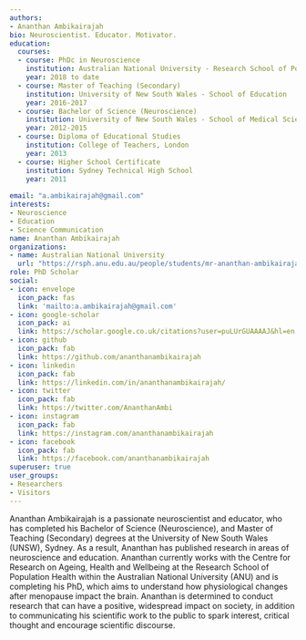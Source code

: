 ```yaml
---
authors:
- Ananthan Ambikairajah
bio: Neuroscientist. Educator. Motivator.
education:
  courses:
  - course: PhDc in Neuroscience
    institution: Australian National University - Research School of Population Health
    year: 2018 to date
  - course: Master of Teaching (Secondary)
    institution: University of New South Wales - School of Education
    year: 2016-2017
  - course: Bachelor of Science (Neuroscience)
    institution: University of New South Wales - School of Medical Science
    year: 2012-2015
  - course: Diploma of Educational Studies
    institution: College of Teachers, London
    year: 2013
  - course: Higher School Certificate
    institution: Sydney Technical High School
    year: 2011
    
email: "a.ambikairajah@gmail.com"
interests:
- Neuroscience
- Education
- Science Communication
name: Ananthan Ambikairajah
organizations:
- name: Australian National University
  url: "https://rsph.anu.edu.au/people/students/mr-ananthan-ambikairajah"
role: PhD Scholar
social:
- icon: envelope
  icon_pack: fas
  link: 'mailto:a.ambikairajah@gmail.com'
- icon: google-scholar
  icon_pack: ai
  link: https://scholar.google.co.uk/citations?user=puLUrGUAAAAJ&hl=en
- icon: github
  icon_pack: fab
  link: https://github.com/ananthanambikairajah
- icon: linkedin
  icon_pack: fab
  link: https://linkedin.com/in/ananthanambikairajah/
- icon: twitter
  icon_pack: fab
  link: https://twitter.com/AnanthanAmbi
- icon: instagram
  icon_pack: fab
  link: https://instagram.com/ananthanambikairajah
- icon: facebook
  icon_pack: fab
  link: https://facebook.com/ananthanambikairajah
superuser: true
user_groups:
- Researchers
- Visitors
---
```


Ananthan Ambikairajah is a passionate neuroscientist and educator, who has completed his Bachelor of Science (Neuroscience), and Master of Teaching (Secondary) degrees at the University of New South Wales (UNSW), Sydney. As a result, Ananthan has published research in areas of neuroscience and education. Ananthan currently works with the Centre for Research on Ageing, Health and Wellbeing at the Research School of Population Health within the Australian National University (ANU) and is completing his PhD, which aims to understand how physiological changes after menopause impact the brain. Ananthan is determined to conduct research that can have a positive, widespread impact on society, in addition to communicating his scientific work to the public to spark interest, critical thought and encourage scientific discourse.